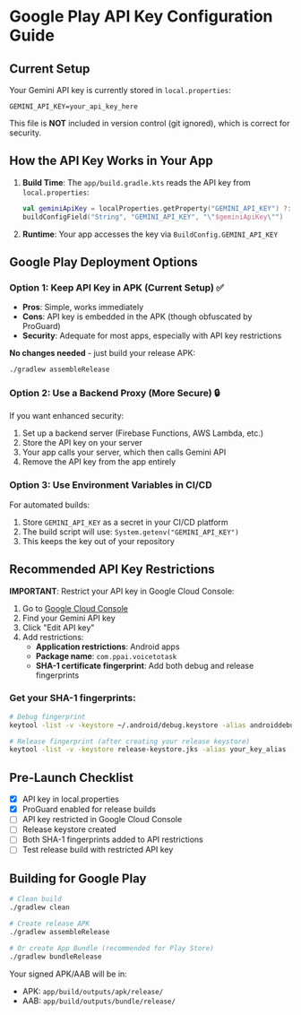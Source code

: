 # Google Play API Key Configuration Guide

## Current Setup
Your Gemini API key is currently stored in `local.properties`:
```
GEMINI_API_KEY=your_api_key_here
```

This file is **NOT** included in version control (git ignored), which is correct for security.

## How the API Key Works in Your App

1. **Build Time**: The `app/build.gradle.kts` reads the API key from `local.properties`:
   ```kotlin
   val geminiApiKey = localProperties.getProperty("GEMINI_API_KEY") ?: System.getenv("GEMINI_API_KEY") ?: ""
   buildConfigField("String", "GEMINI_API_KEY", "\"$geminiApiKey\"")
   ```

2. **Runtime**: Your app accesses the key via `BuildConfig.GEMINI_API_KEY`

## Google Play Deployment Options

### Option 1: Keep API Key in APK (Current Setup) ✅
- **Pros**: Simple, works immediately
- **Cons**: API key is embedded in the APK (though obfuscated by ProGuard)
- **Security**: Adequate for most apps, especially with API key restrictions

**No changes needed** - just build your release APK:
```bash
./gradlew assembleRelease
```

### Option 2: Use a Backend Proxy (More Secure) 🔒
If you want enhanced security:
1. Set up a backend server (Firebase Functions, AWS Lambda, etc.)
2. Store the API key on your server
3. Your app calls your server, which then calls Gemini API
4. Remove the API key from the app entirely

### Option 3: Use Environment Variables in CI/CD
For automated builds:
1. Store `GEMINI_API_KEY` as a secret in your CI/CD platform
2. The build script will use: `System.getenv("GEMINI_API_KEY")`
3. This keeps the key out of your repository

## Recommended API Key Restrictions

**IMPORTANT**: Restrict your API key in Google Cloud Console:
1. Go to [Google Cloud Console](https://console.cloud.google.com/apis/credentials)
2. Find your Gemini API key
3. Click "Edit API key"
4. Add restrictions:
   - **Application restrictions**: Android apps
   - **Package name**: `com.ppai.voicetotask`
   - **SHA-1 certificate fingerprint**: Add both debug and release fingerprints

### Get your SHA-1 fingerprints:
```bash
# Debug fingerprint
keytool -list -v -keystore ~/.android/debug.keystore -alias androiddebugkey -storepass android -keypass android

# Release fingerprint (after creating your release keystore)
keytool -list -v -keystore release-keystore.jks -alias your_key_alias
```

## Pre-Launch Checklist
- [x] API key in local.properties
- [x] ProGuard enabled for release builds
- [ ] API key restricted in Google Cloud Console
- [ ] Release keystore created
- [ ] Both SHA-1 fingerprints added to API restrictions
- [ ] Test release build with restricted API key

## Building for Google Play
```bash
# Clean build
./gradlew clean

# Create release APK
./gradlew assembleRelease

# Or create App Bundle (recommended for Play Store)
./gradlew bundleRelease
```

Your signed APK/AAB will be in:
- APK: `app/build/outputs/apk/release/`
- AAB: `app/build/outputs/bundle/release/`